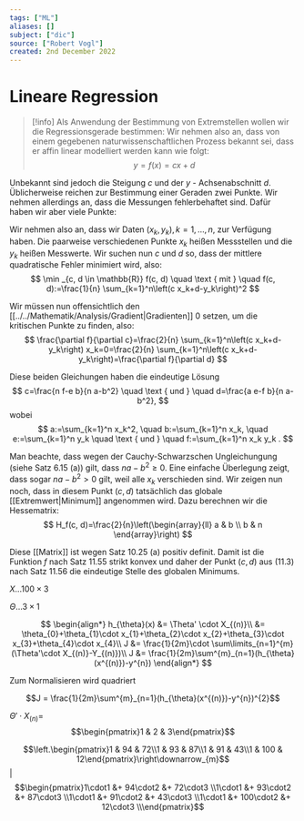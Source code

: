 ```yaml
---
tags: ["ML"]
aliases: []
subject: ["dic"]
source: ["Robert Vogl"]
created: 2nd December 2022
---
```


# Lineare Regression

> [!info] Als Anwendung der Bestimmung von Extremstellen wollen wir die Regressionsgerade bestimmen:
> Wir nehmen also an, dass von einem gegebenen naturwissenschaftlichen Prozess bekannt sei, dass er affin linear modelliert werden kann wie folgt:
> $$ y=f(x)=c x+d $$

Unbekannt sind jedoch die Steigung $c$ und der $y$ - Achsenabschnitt $d$. Üblicherweise reichen zur Bestimmung einer Geraden zwei Punkte. Wir nehmen allerdings an, dass die Messungen fehlerbehaftet sind. Dafür haben wir aber viele Punkte:

Wir nehmen also an, dass wir Daten $\left(x_k, y_k\right), k=1, \ldots, n$, zur Verfügung haben. Die paarweise verschiedenen Punkte $x_k$ heißen Messstellen und die $y_k$ heißen Messwerte. Wir suchen nun $c$ und $d$ so, dass der mittlere quadratische Fehler minimiert wird, also:
$$
\min _{c, d \in \mathbb{R}} f(c, d) \quad \text { mit } \quad f(c, d):=\frac{1}{n} \sum_{k=1}^n\left(c x_k+d-y_k\right)^2
$$

Wir müssen nun offensichtlich den [[../../Mathematik/Analysis/Gradient|Gradienten]] $0$ setzen, um die kritischen Punkte zu finden, also:
$$
\frac{\partial f}{\partial c}=\frac{2}{n} \sum_{k=1}^n\left(c x_k+d-y_k\right) x_k=0=\frac{2}{n} \sum_{k=1}^n\left(c x_k+d-y_k\right)=\frac{\partial f}{\partial d}
$$

Diese beiden Gleichungen haben die eindeutige Lösung
$$
c=\frac{n f-e b}{n a-b^2} \quad \text { und } \quad d=\frac{a e-f b}{n a-b^2},
$$
wobei
$$
a:=\sum_{k=1}^n x_k^2, \quad b:=\sum_{k=1}^n x_k, \quad e:=\sum_{k=1}^n y_k \quad \text { und } \quad f:=\sum_{k=1}^n x_k y_k .
$$

Man beachte, dass wegen der Cauchy-Schwarzschen Ungleichungung (siehe Satz 6.15 (a)) gilt,
dass $n a-b^2 \geq 0$. Eine einfache Überlegung zeigt, dass sogar $n a-b^2>0$ gilt, weil alle $x_k$ verschieden sind. Wir zeigen nun noch, dass in diesem Punkt $(c, d)$ tatsächlich das globale [[Extremwert|Minimum]] angenommen wird. Dazu berechnen wir die Hessematrix:
$$
H_f(c, d)=\frac{2}{n}\left(\begin{array}{ll}
a & b \\
b & n
\end{array}\right)
$$

Diese [[Matrix]] ist wegen Satz 10.25 (a) positiv definit. Damit ist die Funktion $f$ nach Satz 11.55 strikt konvex und daher der Punkt $(c, d)$ aus (11.3) nach Satz 11.56 die eindeutige Stelle des globalen Minimums.


$X\dots 100\times3$

$\Theta\dots 3\times1$

$$
\begin{align*}
h_{\theta}(x) &= \Theta' \cdot X_{(n)}\\
&= \theta_{0}+\theta_{1}\cdot x_{1}+\theta_{2}\cdot x_{2}+\theta_{3}\cdot x_{3}+\theta_{4}\cdot x_{4}\\
J &= \frac{1}{2m}\cdot \sum\limits_{n=1}^{m}(\Theta'\cdot X_{(n)}-Y_{(n)})\\
J &= \frac{1}{2m}\sum^{m}_{n=1}(h_{\theta}(x^{(n)})-y^{n})
\end{align*}
$$

Zum Normalisieren wird quadriert

$$J = \frac{1}{2m}\sum^{m}_{n=1}(h_{\theta}(x^{(n)})-y^{n})^{2}$$

 $\Theta' \cdot X_{(n)} =$ $$\begin{pmatrix}1 & 2 & 3\end{pmatrix}$$ 


$$\left.\begin{pmatrix}1 & 94 & 72\\1 & 93 & 87\\1 & 91 & 43\\1 & 100 & 12\end{pmatrix}\right\downarrow_{m}$$ | $$\begin{pmatrix}1\cdot1 &+ 94\cdot2 &+ 72\cdot3 \\1\cdot1 &+ 93\cdot2 &+ 87\cdot3 \\1\cdot1 &+ 91\cdot2 &+ 43\cdot3 \\1\cdot1 &+ 100\cdot2 &+ 12\cdot3 \\\end{pmatrix}$$
